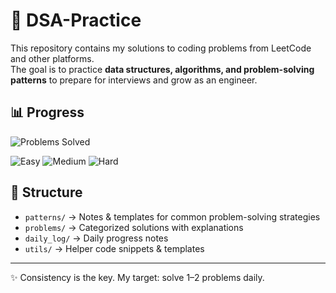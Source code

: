# 🚀 DSA-Practice

This repository contains my solutions to coding problems from LeetCode and other platforms.  
The goal is to practice **data structures, algorithms, and problem-solving patterns** to prepare for interviews and grow as an engineer.
## 📊 Progress
![Problems Solved](https://img.shields.io/badge/Problems%20Solved-7-blue)

![Easy](https://img.shields.io/badge/Easy-3-brightgreen)
![Medium](https://img.shields.io/badge/Medium-3-yellow)
![Hard](https://img.shields.io/badge/Hard-1-red)



## 📂 Structure
- `patterns/` → Notes & templates for common problem-solving strategies
- `problems/` → Categorized solutions with explanations
- `daily_log/` → Daily progress notes
- `utils/` → Helper code snippets & templates

---
✨ Consistency is the key. My target: solve 1–2 problems daily.
